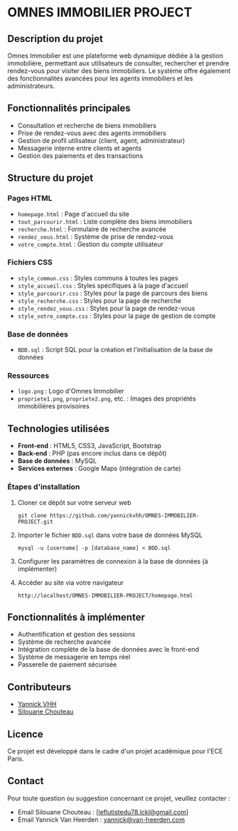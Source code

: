 # OMNES IMMOBILIER PROJECT

## Description du projet
Omnes Immobilier est une plateforme web dynamique dédiée à la gestion immobilière, permettant aux utilisateurs de consulter, rechercher et prendre rendez-vous pour visiter des biens immobiliers. Le système offre également des fonctionnalités avancées pour les agents immobiliers et les administrateurs.

## Fonctionnalités principales
- Consultation et recherche de biens immobiliers
- Prise de rendez-vous avec des agents immobiliers
- Gestion de profil utilisateur (client, agent, administrateur)
- Messagerie interne entre clients et agents
- Gestion des paiements et des transactions

## Structure du projet

### Pages HTML
- `homepage.html` : Page d'accueil du site
- `tout_parcourir.html` : Liste complète des biens immobiliers
- `recherche.html` : Formulaire de recherche avancée
- `rendez_vous.html` : Système de prise de rendez-vous
- `votre_compte.html` : Gestion du compte utilisateur

### Fichiers CSS
- `style_commun.css` : Styles communs à toutes les pages
- `style_accueil.css` : Styles spécifiques à la page d'accueil
- `style_parcourir.css` : Styles pour la page de parcours des biens
- `style_recherche.css` : Styles pour la page de recherche
- `style_rendez_vous.css` : Styles pour la page de rendez-vous
- `style_votre_compte.css` : Styles pour la page de gestion de compte

### Base de données
- `BDD.sql` : Script SQL pour la création et l'initialisation de la base de données

### Ressources
- `logo.png` : Logo d'Omnes Immobilier
- `propriete1.png`, `propriete2.png`, etc. : Images des propriétés immobilières provisoires

## Technologies utilisées
- **Front-end** : HTML5, CSS3, JavaScript, Bootstrap
- **Back-end** : PHP (pas encore inclus dans ce dépôt)
- **Base de données** : MySQL
- **Services externes** : Google Maps (intégration de carte)


### Étapes d'installation
1. Cloner ce dépôt sur votre serveur web
   ```
   git clone https://github.com/yannickvhh/OMNES-IMMOBILIER-PROJECT.git
   ```

2. Importer le fichier `BDD.sql` dans votre base de données MySQL
   ```
   mysql -u [username] -p [database_name] < BDD.sql
   ```

3. Configurer les paramètres de connexion à la base de données (à implémenter)

4. Accéder au site via votre navigateur
   ```
   http://localhost/OMNES-IMMOBILIER-PROJECT/homepage.html
   ```

## Fonctionnalités à implémenter
- Authentification et gestion des sessions
- Système de recherche avancée
- Intégration complète de la base de données avec le front-end
- Système de messagerie en temps réel
- Passerelle de paiement sécurisée


## Contributeurs
- [Yannick VHH](https://github.com/yannickvhh)
- [Silouane Chouteau](https://github.com/SilouaneChouteau)

## Licence
Ce projet est développé dans le cadre d'un projet académique pour l'ECE Paris.

## Contact
Pour toute question ou suggestion concernant ce projet, veuillez contacter :
- Email Silouane Chouteau : [leflutistedu78.lckl@gmail.com]
- Email Yannick Van Heerden : yannick@van-heerden.com


